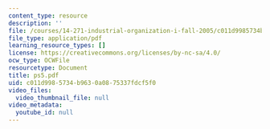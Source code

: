 ```yaml
---
content_type: resource
description: ''
file: /courses/14-271-industrial-organization-i-fall-2005/c011d9985734b9630a0875337fdcf5f0_ps5.pdf
file_type: application/pdf
learning_resource_types: []
license: https://creativecommons.org/licenses/by-nc-sa/4.0/
ocw_type: OCWFile
resourcetype: Document
title: ps5.pdf
uid: c011d998-5734-b963-0a08-75337fdcf5f0
video_files:
  video_thumbnail_file: null
video_metadata:
  youtube_id: null
---
```

